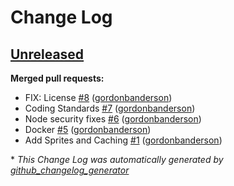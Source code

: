 # Change Log

## [Unreleased](https://github.com/gordonbanderson/silverstripe-darksky/tree/HEAD)

**Merged pull requests:**

- FIX: License [\#8](https://github.com/gordonbanderson/silverstripe-darksky/pull/8) ([gordonbanderson](https://github.com/gordonbanderson))
- Coding Standards [\#7](https://github.com/gordonbanderson/silverstripe-darksky/pull/7) ([gordonbanderson](https://github.com/gordonbanderson))
- Node security fixes [\#6](https://github.com/gordonbanderson/silverstripe-darksky/pull/6) ([gordonbanderson](https://github.com/gordonbanderson))
- Docker [\#5](https://github.com/gordonbanderson/silverstripe-darksky/pull/5) ([gordonbanderson](https://github.com/gordonbanderson))
- Add Sprites and Caching [\#1](https://github.com/gordonbanderson/silverstripe-darksky/pull/1) ([gordonbanderson](https://github.com/gordonbanderson))



\* *This Change Log was automatically generated by [github_changelog_generator](https://github.com/skywinder/Github-Changelog-Generator)*